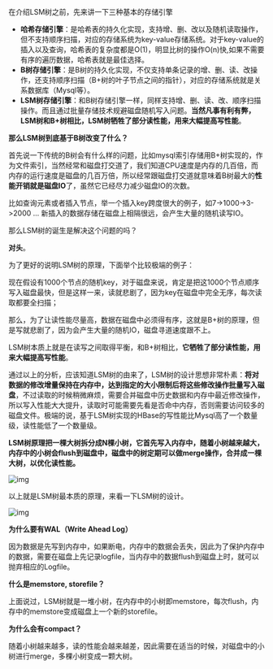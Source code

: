 在介绍LSM树之前，先来讲一下三种基本的存储引擎



- **哈希存储引擎**：是哈希表的持久化实现，支持增、删、改以及随机读取操作，但不支持顺序扫描，对应的存储系统为key-value存储系统。对于key-value的插入以及查询，哈希表的复杂度都是O(1)，明显比树的操作O(n)快,如果不需要有序的遍历数据，哈希表就是最佳选择。
- **B树存储引擎**：是B树的持久化实现，不仅支持单条记录的增、删、读、改操作，还支持顺序扫描（B+树的叶子节点之间的指针），对应的存储系统就是关系数据库（Mysql等）。
- **LSM树存储引擎**：和B树存储引擎一样，同样支持增、删、读、改、顺序扫描操作。而且通过批量存储技术规避磁盘随机写入问题。**当然凡事有利有弊，LSM树和B+树相比，LSM树牺牲了部分读性能，用来大幅提高写性能**。



**那么LSM树到底基于B树改变了什么？**

首先说一下传统的B树会有什么样的问题，比如mysql索引存储用B+树实现的，作为文件索引，当然经常和磁盘打交道了，我们知道CPU速度是内存的几百倍，而内存的运行速度是磁盘的几百万倍，所以经常跟磁盘打交道就意味着B树最大的**性能开销就是磁盘IO**了，虽然它已经尽力减少磁盘IO的次数。



比如查询元素或者插入节点，举一个插入key跨度很大的例子，如7->1000->3->2000 ... 新插入的数据存储在磁盘上相隔很远，会产生大量的随机读写IO。



那么LSM树的诞生是解决这个问题的吗？

**对头**。



为了更好的说明LSM树的原理，下面举个比较极端的例子：

现在假设有1000个节点的随机key，对于磁盘来说，肯定是把这1000个节点顺序写入磁盘最快，但是这样一来，读就悲剧了，因为key在磁盘中完全无序，每次读取都要全扫描；

那么，为了让读性能尽量高，数据在磁盘中必须得有序，这就是B+树的原理，但是写就悲剧了，因为会产生大量的随机IO，磁盘寻道速度跟不上。

LSM树本质上就是在读写之间取得平衡，和B+树相比，**它牺牲了部分读性能，用来大幅提高写性能**。



通过以上的分析，应该知道LSM树的由来了，LSM树的设计思想非常朴素：**将对数据的修改增量保持在内存中，达到指定的大小限制后将这些修改操作批量写入磁盘**，不过读取的时候稍微麻烦，需要合并磁盘中历史数据和内存中最近修改操作，所以写入性能大大提升，读取时可能需要先看是否命中内存，否则需要访问较多的磁盘文件。极端的说，基于LSM树实现的HBase的写性能比Mysql高了一个数量级，读性能低了一个数量级。



**LSM树原理把一棵大树拆分成N棵小树，它首先写入内存中，随着小树越来越大，内存中的小树会flush到磁盘中，磁盘中的树定期可以做merge操作，合并成一棵大树，以优化读性能。**



![img](http://pcc.huitogo.club/47181430b25cc1eb2300bb585558a9d0)



以上就是LSM树最本质的原理，来看一下LSM树的设计。



![img](http://pcc.huitogo.club/a3ab87f2703018ac94d3ad63f353669d)



**为什么要有WAL（Write Ahead Log）**

因为数据是先写到内存中，如果断电，内存中的数据会丢失，因此为了保护内存中的数据，需要在磁盘上先记录logfile，当内存中的数据flush到磁盘上时，就可以抛弃相应的Logfile。



**什么是memstore, storefile？**

上面说过，LSM树就是一堆小树，在内存中的小树即memstore，每次flush，内存中的memstore变成磁盘上一个新的storefile。



**为什么会有compact？**

随着小树越来越多，读的性能会越来越差，因此需要在适当的时候，对磁盘中的小树进行merge，多棵小树变成一颗大树。